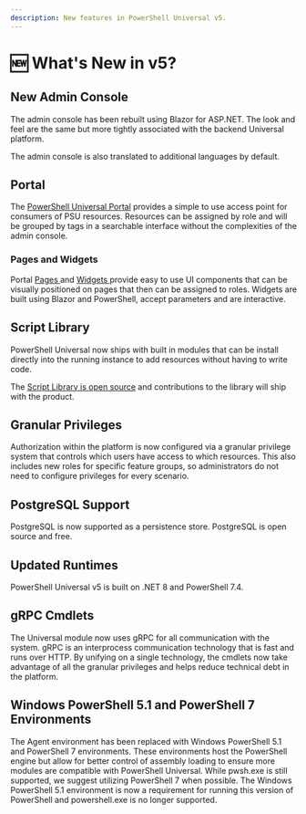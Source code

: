 ```yaml
---
description: New features in PowerShell Universal v5.
---
```


# 🆕 What's New in v5?

## New Admin Console

The admin console has been rebuilt using Blazor for ASP.NET. The look and feel are the same but more tightly associated with the backend Universal platform.

The admin console is also translated to additional languages by default.

## Portal

The [PowerShell Universal Portal](broken-reference) provides a simple to use access point for consumers of PSU resources.  Resources can be assigned by role and will be grouped by tags in a searchable interface without the complexities of the admin console.&#x20;

### Pages and Widgets

Portal [Pages ](portal/portal-pages.md)and [Widgets ](portal/portal-widgets/)provide easy to use UI components that can be visually positioned on pages that then can be assigned to roles. Widgets are built using Blazor and PowerShell, accept parameters and are interactive.

## Script Library

PowerShell Universal now ships with built in modules that can be install directly into the running instance to add resources without having to write code.&#x20;

The [Script Library is open source](https://github.com/ironmansoftware/scripts) and contributions to the library will ship with the product.&#x20;

## Granular Privileges

Authorization within the platform is now configured via a granular privilege system that controls which users have access to which resources. This also includes new roles for specific feature groups, so administrators do not need to configure privileges for every scenario.&#x20;

## PostgreSQL Support

PostgreSQL is now supported as a persistence store. PostgreSQL is open source and free.

## Updated Runtimes

PowerShell Universal v5 is built on .NET 8 and PowerShell 7.4.

## gRPC Cmdlets

The Universal module now uses gRPC for all communication with the system. gRPC is an interprocess communication technology that is fast and runs over HTTP. By unifying on a single technology, the cmdlets now take advantage of all the granular privileges and helps reduce technical debt in the platform.&#x20;

## Windows PowerShell 5.1 and PowerShell 7 Environments

The Agent environment has been replaced with Windows PowerShell 5.1 and PowerShell 7 environments. These environments host the PowerShell engine but allow for better control of assembly loading to ensure more modules are compatible with PowerShell Universal. While pwsh.exe is still supported, we suggest utilizing PowerShell 7 when possible. The Windows PowerShell 5.1 environment is now a requirement for running this version of PowerShell and powershell.exe is no longer supported.

